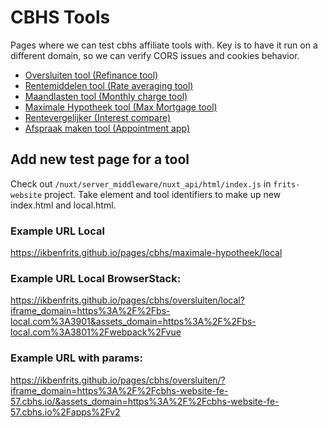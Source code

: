 # CBHS Tools

Pages where we can test cbhs affiliate tools with. Key is to have it run on a different domain, so we can verify CORS issues and cookies behavior.

- [Oversluiten tool (Refinance tool)](https://ikbenfrits.github.io/pages/cbhs/oversluiten/)
- [Rentemiddelen tool (Rate averaging tool)](https://ikbenfrits.github.io/pages/cbhs/rentemiddelen/)
- [Maandlasten tool (Monthly charge tool)](https://ikbenfrits.github.io/pages/cbhs/maandlasten/)
- [Maximale Hypotheek tool (Max Mortgage tool)](https://ikbenfrits.github.io/pages/cbhs/maximale_hypotheek/)
- [Rentevergelijker (Interest compare)](https://ikbenfrits.github.io/pages/cbhs/rentevergelijker/)
- [Afspraak maken tool (Appointment app)](https://ikbenfrits.github.io/pages/cbhs/afspraak_maken/)


## Add new test page for a tool

Check out `/nuxt/server_middleware/nuxt_api/html/index.js` in `frits-website` project. Take element and tool identifiers to make up new index.html and local.html.

### Example URL Local
https://ikbenfrits.github.io/pages/cbhs/maximale-hypotheek/local

### Example URL Local BrowserStack:
https://ikbenfrits.github.io/pages/cbhs/oversluiten/local?iframe_domain=https%3A%2F%2Fbs-local.com%3A3901&assets_domain=https%3A%2F%2Fbs-local.com%3A3801%2Fwebpack%2Fvue

### Example URL with params:
https://ikbenfrits.github.io/pages/cbhs/oversluiten/?iframe_domain=https%3A%2F%2Fcbhs-website-fe-57.cbhs.io/&assets_domain=https%3A%2F%2Fcbhs-website-fe-57.cbhs.io%2Fapps%2Fv2